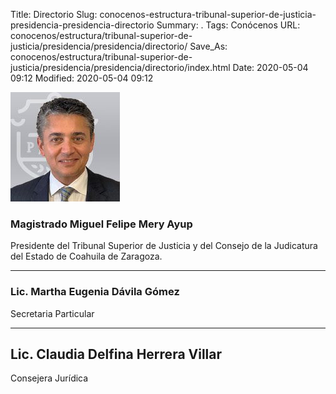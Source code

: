 Title: Directorio
Slug: conocenos-estructura-tribunal-superior-de-justicia-presidencia-presidencia-directorio
Summary: .
Tags: Conócenos
URL: conocenos/estructura/tribunal-superior-de-justicia/presidencia/presidencia/directorio/
Save_As: conocenos/estructura/tribunal-superior-de-justicia/presidencia/presidencia/directorio/index.html
Date: 2020-05-04 09:12
Modified: 2020-05-04 09:12



![Miguel Felipe Mery Ayup](miguel-felipe-mery-ayup.jpg)

### Magistrado Miguel Felipe Mery Ayup

Presidente del Tribunal Superior de Justicia y del Consejo de la Judicatura del Estado de Coahuila de Zaragoza.

---

### Lic. Martha Eugenia Dávila Gómez

Secretaria Particular

---

## Lic. Claudia Delfina Herrera Villar

Consejera Jurídica



